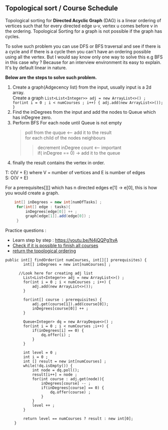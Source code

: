 ## Topological sort / Course Schedule

Topological sorting for **Directed Acyclic Graph** (DAG) is a linear ordering of vertices such that for 
every directed edge u-v, vertex u comes before v in the ordering. 
Topological Sorting for a graph is not possible if the graph has cycles.

To solve such problem you can use DFS or BFS traversal and see if there is a cycle and
if there is a cycle then you can't have an ordering possible using all the vertex.
But I would say know only one way to solve this e.g BFS in this case why ? 
Because for an interview environment its easy to explain. It's by default linear in nature.

**Below are the steps to solve such problem.**

1. Create a graph(Adgecency list) from the input, usually input is a 2d array.  
   Create a graph `List<List<Integer>> adj = new ArrayList<>() ;
        for(int i = 0 ; i < numCourses ; i++) {
            adj.add(new ArrayList<>());
        }`
3. Find the inDegrees from the input and add the nodes to Queue which has inDegree zero.
4. Perform BFS For each node until Queue is not empty 
      > poll from the quque <-- add it to the result  
      > for each child of the nodes neighbours  
      >> decrement inDegree count <-- important  
      >> if( inDegree == 0) -> add it to the queue
5. finally the result contains the vertex in order.

T: O(V + E) where V = number of vertices and E is number of edges  
S: O(V + E)

For a prerequisites[][] which has n directed edges e[1] -> e[0], this is how you would create a graph.

```java
    int[] inDegrees = new int[numOfTasks] ;
     for(int[] edge : tasks){
         inDegrees[edge[0]] ++ ;
         graph[edge[1]].add(edge[0]) ;
     }
```
Practice questions :
* Learn step by step : https://youtu.be/N4jQQPg1tvA
* [Check if it is possible to finish all courses](https://leetcode.com/problems/course-schedule)
* [return the topological ordering](https://leetcode.com/problems/course-schedule-ii)

```
public int[] findOrder(int numCourses, int[][] prerequisites) {
        int[] inDegrees = new int[numCourses] ;

      //Look here for creating adj list
        List<List<Integer>> adj = new ArrayList<>() ;
        for(int i = 0 ; i < numCourses ; i++) {
            adj.add(new ArrayList<>());
        }

        for(int[] course : prerequisites) {
            adj.get(course[1]).add(course[0]);
            inDegrees[course[0]] ++ ;
        }

        Queue<Integer> dq = new ArrayDeque<>() ;
        for(int i = 0 ; i < numCourses ;i++) {
            if(inDegrees[i] == 0) {
                dq.offer(i) ;
            }
        }

        int level = 0 ;
        int i = 0 ;
        int [] result = new int[numCourses] ;
        while(!dq.isEmpty()) {
            int node = dq.poll();
            result[i++] = node ; 
            for(int course : adj.get(node)){
                inDegrees[course] -- ;
                if(inDegrees[course] == 0) {
                    dq.offer(course) ;
                }
            }
            level ++ ;
        }

        return level == numCourses ? result : new int[0];
    }
```

